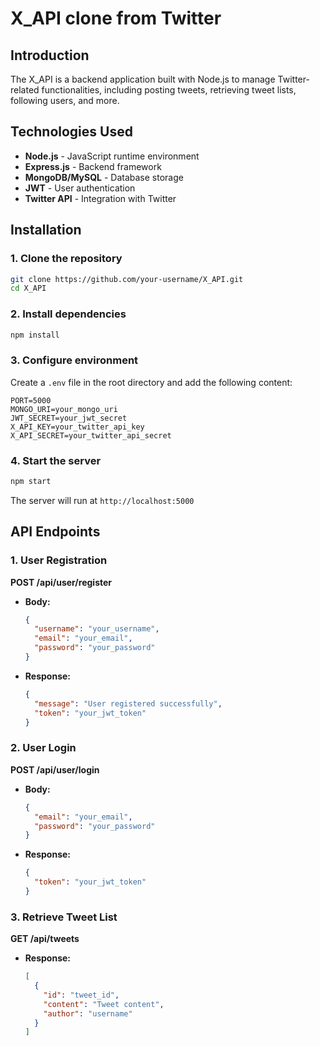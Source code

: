 # X_API clone from Twitter

## Introduction
The X_API is a backend application built with Node.js to manage Twitter-related functionalities, including posting tweets, retrieving tweet lists, following users, and more.

## Technologies Used
- **Node.js** - JavaScript runtime environment
- **Express.js** - Backend framework
- **MongoDB/MySQL** - Database storage
- **JWT** - User authentication
- **Twitter API** - Integration with Twitter

## Installation
### 1. Clone the repository
```bash
git clone https://github.com/your-username/X_API.git
cd X_API
```

### 2. Install dependencies
```bash
npm install
```

### 3. Configure environment
Create a `.env` file in the root directory and add the following content:
```env
PORT=5000
MONGO_URI=your_mongo_uri
JWT_SECRET=your_jwt_secret
X_API_KEY=your_twitter_api_key
X_API_SECRET=your_twitter_api_secret
```

### 4. Start the server
```bash
npm start
```
The server will run at `http://localhost:5000`

## API Endpoints
### 1. User Registration
**POST /api/user/register**
- **Body:**
  ```json
  {
    "username": "your_username",
    "email": "your_email",
    "password": "your_password"
  }
  ```
- **Response:**
  ```json
  {
    "message": "User registered successfully",
    "token": "your_jwt_token"
  }
  ```

### 2. User Login
**POST /api/user/login**
- **Body:**
  ```json
  {
    "email": "your_email",
    "password": "your_password"
  }
  ```
- **Response:**
  ```json
  {
    "token": "your_jwt_token"
  }
  ```

### 3. Retrieve Tweet List
**GET /api/tweets**
- **Response:**
  ```json
  [
    {
      "id": "tweet_id",
      "content": "Tweet content",
      "author": "username"
    }
  ]
  ```

